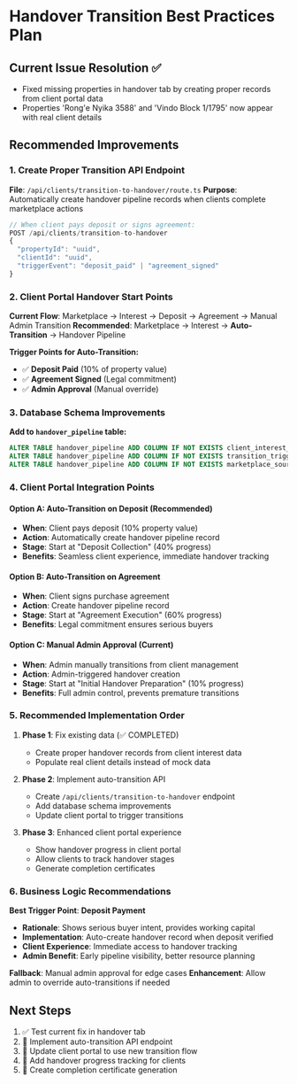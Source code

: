 # Handover Transition Best Practices Plan

## Current Issue Resolution ✅
- Fixed missing properties in handover tab by creating proper records from client portal data
- Properties 'Rong'e Nyika 3588' and 'Vindo Block 1/1795' now appear with real client details

## Recommended Improvements

### 1. Create Proper Transition API Endpoint
**File**: `/api/clients/transition-to-handover/route.ts`
**Purpose**: Automatically create handover pipeline records when clients complete marketplace actions

```typescript
// When client pays deposit or signs agreement:
POST /api/clients/transition-to-handover
{
  "propertyId": "uuid",
  "clientId": "uuid", 
  "triggerEvent": "deposit_paid" | "agreement_signed"
}
```

### 2. Client Portal Handover Start Points
**Current Flow**: Marketplace → Interest → Deposit → Agreement → Manual Admin Transition
**Recommended**: Marketplace → Interest → **Auto-Transition** → Handover Pipeline

**Trigger Points for Auto-Transition:**
- ✅ **Deposit Paid** (10% of property value)
- ✅ **Agreement Signed** (Legal commitment)
- ✅ **Admin Approval** (Manual override)

### 3. Database Schema Improvements
**Add to `handover_pipeline` table:**
```sql
ALTER TABLE handover_pipeline ADD COLUMN IF NOT EXISTS client_interest_id UUID REFERENCES client_property_interests(id);
ALTER TABLE handover_pipeline ADD COLUMN IF NOT EXISTS transition_trigger TEXT; -- 'deposit_paid', 'agreement_signed', 'admin_manual'
ALTER TABLE handover_pipeline ADD COLUMN IF NOT EXISTS marketplace_source BOOLEAN DEFAULT false;
```

### 4. Client Portal Integration Points

#### **Option A: Auto-Transition on Deposit (Recommended)**
- **When**: Client pays deposit (10% property value)
- **Action**: Automatically create handover pipeline record
- **Stage**: Start at "Deposit Collection" (40% progress)
- **Benefits**: Seamless client experience, immediate handover tracking

#### **Option B: Auto-Transition on Agreement**
- **When**: Client signs purchase agreement
- **Action**: Create handover pipeline record
- **Stage**: Start at "Agreement Execution" (60% progress)
- **Benefits**: Legal commitment ensures serious buyers

#### **Option C: Manual Admin Approval (Current)**
- **When**: Admin manually transitions from client management
- **Action**: Admin-triggered handover creation
- **Stage**: Start at "Initial Handover Preparation" (10% progress)
- **Benefits**: Full admin control, prevents premature transitions

### 5. Recommended Implementation Order

1. **Phase 1**: Fix existing data (✅ COMPLETED)
   - Create proper handover records from client interest data
   - Populate real client details instead of mock data

2. **Phase 2**: Implement auto-transition API
   - Create `/api/clients/transition-to-handover` endpoint
   - Add database schema improvements
   - Update client portal to trigger transitions

3. **Phase 3**: Enhanced client portal experience
   - Show handover progress in client portal
   - Allow clients to track handover stages
   - Generate completion certificates

### 6. Business Logic Recommendations

**Best Trigger Point**: **Deposit Payment**
- **Rationale**: Shows serious buyer intent, provides working capital
- **Implementation**: Auto-create handover record when deposit verified
- **Client Experience**: Immediate access to handover tracking
- **Admin Benefit**: Early pipeline visibility, better resource planning

**Fallback**: Manual admin approval for edge cases
**Enhancement**: Allow admin to override auto-transitions if needed

## Next Steps
1. ✅ Test current fix in handover tab
2. 🔄 Implement auto-transition API endpoint  
3. 🔄 Update client portal to use new transition flow
4. 🔄 Add handover progress tracking for clients
5. 🔄 Create completion certificate generation

